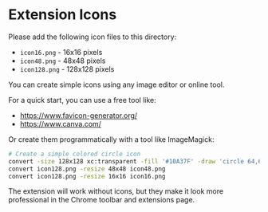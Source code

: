 # Extension Icons

Please add the following icon files to this directory:

- `icon16.png` - 16x16 pixels
- `icon48.png` - 48x48 pixels  
- `icon128.png` - 128x128 pixels

You can create simple icons using any image editor or online tool.

For a quick start, you can use a free tool like:
- https://www.favicon-generator.org/
- https://www.canva.com/

Or create them programmatically with a tool like ImageMagick:

```bash
# Create a simple colored circle icon
convert -size 128x128 xc:transparent -fill '#10A37F' -draw 'circle 64,64 64,0' icon128.png
convert icon128.png -resize 48x48 icon48.png
convert icon128.png -resize 16x16 icon16.png
```

The extension will work without icons, but they make it look more professional in the Chrome toolbar and extensions page.


